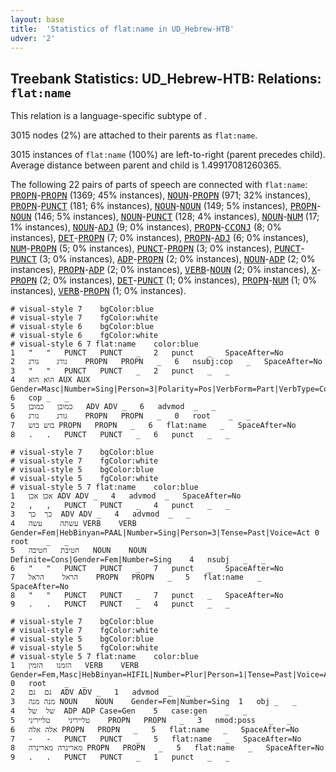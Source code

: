 ```yaml
---
layout: base
title:  'Statistics of flat:name in UD_Hebrew-HTB'
udver: '2'
---
```


## Treebank Statistics: UD_Hebrew-HTB: Relations: `flat:name`

This relation is a language-specific subtype of .

3015 nodes (2%) are attached to their parents as `flat:name`.

3015 instances of `flat:name` (100%) are left-to-right (parent precedes child).
Average distance between parent and child is 1.49917081260365.

The following 22 pairs of parts of speech are connected with `flat:name`: <tt><a href="he_htb-pos-PROPN.html">PROPN</a></tt>-<tt><a href="he_htb-pos-PROPN.html">PROPN</a></tt> (1369; 45% instances), <tt><a href="he_htb-pos-NOUN.html">NOUN</a></tt>-<tt><a href="he_htb-pos-PROPN.html">PROPN</a></tt> (971; 32% instances), <tt><a href="he_htb-pos-PROPN.html">PROPN</a></tt>-<tt><a href="he_htb-pos-PUNCT.html">PUNCT</a></tt> (181; 6% instances), <tt><a href="he_htb-pos-NOUN.html">NOUN</a></tt>-<tt><a href="he_htb-pos-NOUN.html">NOUN</a></tt> (149; 5% instances), <tt><a href="he_htb-pos-PROPN.html">PROPN</a></tt>-<tt><a href="he_htb-pos-NOUN.html">NOUN</a></tt> (146; 5% instances), <tt><a href="he_htb-pos-NOUN.html">NOUN</a></tt>-<tt><a href="he_htb-pos-PUNCT.html">PUNCT</a></tt> (128; 4% instances), <tt><a href="he_htb-pos-NOUN.html">NOUN</a></tt>-<tt><a href="he_htb-pos-NUM.html">NUM</a></tt> (17; 1% instances), <tt><a href="he_htb-pos-NOUN.html">NOUN</a></tt>-<tt><a href="he_htb-pos-ADJ.html">ADJ</a></tt> (9; 0% instances), <tt><a href="he_htb-pos-PROPN.html">PROPN</a></tt>-<tt><a href="he_htb-pos-CCONJ.html">CCONJ</a></tt> (8; 0% instances), <tt><a href="he_htb-pos-DET.html">DET</a></tt>-<tt><a href="he_htb-pos-PROPN.html">PROPN</a></tt> (7; 0% instances), <tt><a href="he_htb-pos-PROPN.html">PROPN</a></tt>-<tt><a href="he_htb-pos-ADJ.html">ADJ</a></tt> (6; 0% instances), <tt><a href="he_htb-pos-NUM.html">NUM</a></tt>-<tt><a href="he_htb-pos-PROPN.html">PROPN</a></tt> (5; 0% instances), <tt><a href="he_htb-pos-PUNCT.html">PUNCT</a></tt>-<tt><a href="he_htb-pos-PROPN.html">PROPN</a></tt> (3; 0% instances), <tt><a href="he_htb-pos-PUNCT.html">PUNCT</a></tt>-<tt><a href="he_htb-pos-PUNCT.html">PUNCT</a></tt> (3; 0% instances), <tt><a href="he_htb-pos-ADP.html">ADP</a></tt>-<tt><a href="he_htb-pos-PROPN.html">PROPN</a></tt> (2; 0% instances), <tt><a href="he_htb-pos-NOUN.html">NOUN</a></tt>-<tt><a href="he_htb-pos-ADP.html">ADP</a></tt> (2; 0% instances), <tt><a href="he_htb-pos-PROPN.html">PROPN</a></tt>-<tt><a href="he_htb-pos-ADP.html">ADP</a></tt> (2; 0% instances), <tt><a href="he_htb-pos-VERB.html">VERB</a></tt>-<tt><a href="he_htb-pos-NOUN.html">NOUN</a></tt> (2; 0% instances), <tt><a href="he_htb-pos-X.html">X</a></tt>-<tt><a href="he_htb-pos-PROPN.html">PROPN</a></tt> (2; 0% instances), <tt><a href="he_htb-pos-DET.html">DET</a></tt>-<tt><a href="he_htb-pos-PUNCT.html">PUNCT</a></tt> (1; 0% instances), <tt><a href="he_htb-pos-PROPN.html">PROPN</a></tt>-<tt><a href="he_htb-pos-NUM.html">NUM</a></tt> (1; 0% instances), <tt><a href="he_htb-pos-VERB.html">VERB</a></tt>-<tt><a href="he_htb-pos-PROPN.html">PROPN</a></tt> (1; 0% instances).


~~~ conllu
# visual-style 7	bgColor:blue
# visual-style 7	fgColor:white
# visual-style 6	bgColor:blue
# visual-style 6	fgColor:white
# visual-style 6 7 flat:name	color:blue
1	"	"	PUNCT	PUNCT	_	2	punct	_	SpaceAfter=No
2	גורג	גורג	PROPN	PROPN	_	6	nsubj:cop	_	SpaceAfter=No
3	"	"	PUNCT	PUNCT	_	2	punct	_	_
4	הוא	הוא	AUX	AUX	Gender=Masc|Number=Sing|Person=3|Polarity=Pos|VerbForm=Part|VerbType=Cop	6	cop	_	_
5	כמובן	כמובן	ADV	ADV	_	6	advmod	_	_
6	גורג	גורג	PROPN	PROPN	_	0	root	_	_
7	בוש	בוש	PROPN	PROPN	_	6	flat:name	_	SpaceAfter=No
8	.	.	PUNCT	PUNCT	_	6	punct	_	_

~~~


~~~ conllu
# visual-style 7	bgColor:blue
# visual-style 7	fgColor:white
# visual-style 5	bgColor:blue
# visual-style 5	fgColor:white
# visual-style 5 7 flat:name	color:blue
1	אכן	אכן	ADV	ADV	_	4	advmod	_	SpaceAfter=No
2	,	,	PUNCT	PUNCT	_	4	punct	_	_
3	כך	כך	ADV	ADV	_	4	advmod	_	_
4	עשתה	עשה	VERB	VERB	Gender=Fem|HebBinyan=PAAL|Number=Sing|Person=3|Tense=Past|Voice=Act	0	root	_	_
5	חטיבת	חטיבה	NOUN	NOUN	Definite=Cons|Gender=Fem|Number=Sing	4	nsubj	_	_
6	"	"	PUNCT	PUNCT	_	7	punct	_	SpaceAfter=No
7	הראל	הראל	PROPN	PROPN	_	5	flat:name	_	SpaceAfter=No
8	"	"	PUNCT	PUNCT	_	7	punct	_	SpaceAfter=No
9	.	.	PUNCT	PUNCT	_	4	punct	_	_

~~~


~~~ conllu
# visual-style 7	bgColor:blue
# visual-style 7	fgColor:white
# visual-style 5	bgColor:blue
# visual-style 5	fgColor:white
# visual-style 5 7 flat:name	color:blue
1	הזמנו	הזמין	VERB	VERB	Gender=Fem,Masc|HebBinyan=HIFIL|Number=Plur|Person=1|Tense=Past|Voice=Act	0	root	_	_
2	גם	גם	ADV	ADV	_	1	advmod	_	_
3	מנה	מנה	NOUN	NOUN	Gender=Fem|Number=Sing	1	obj	_	_
4	של	של	ADP	ADP	Case=Gen	5	case:gen	_	_
5	טלייריני	טלייריני	PROPN	PROPN	_	3	nmod:poss	_	_
6	אלה	אלה	PROPN	PROPN	_	5	flat:name	_	SpaceAfter=No
7	-	-	PUNCT	PUNCT	_	5	flat:name	_	SpaceAfter=No
8	מארינרה	מארינרה	PROPN	PROPN	_	5	flat:name	_	SpaceAfter=No
9	.	.	PUNCT	PUNCT	_	1	punct	_	_

~~~


